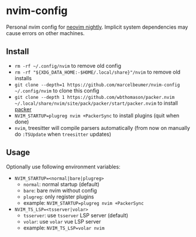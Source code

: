 # nvim-config

Personal nvim config for [neovim nightly](https://github.com/marcelbeumer/neovim). Implicit system dependencies may cause errors on other machines.

## Install

- `rm -rf ~/.config/nvim` to remove old config
- `rm -rf "${XDG_DATA_HOME:-$HOME/.local/share}"/nvim` to remove old installs
- `git clone --depth=1 https://github.com/marcelbeumer/nvim-config ~/.config/nvim` to clone this config
- `git clone --depth 1 https://github.com/wbthomason/packer.nvim ~/.local/share/nvim/site/pack/packer/start/packer.nvim` to install [packer](https://github.com/wbthomason/packer.nvim)
- `NVIM_STARTUP=plugreg nvim +PackerSync` to install plugins (quit when done)
- `nvim`, treesitter will compile parsers automatically (from now on manually do `:TSUpdate` when `treesitter` updates)

## Usage

Optionally use following environment variables:

- `NVIM_STARTUP=<normal|bare|plugreg>`
  - `normal`: normal startup (default)
  - `bare`: bare nvim without config
  - `plugreg`: only register plugins
  - example: `NVIM_STARTUP=plugreg nvim +PackerSync`
- `NVIM_TS_LSP=<tsserver|volar>`
  - `tsserver`: use `tsserver` LSP server (default)
  - `volar`: use `volar` vue LSP server
  - example: `NVIM_TS_LSP=volar nvim`
